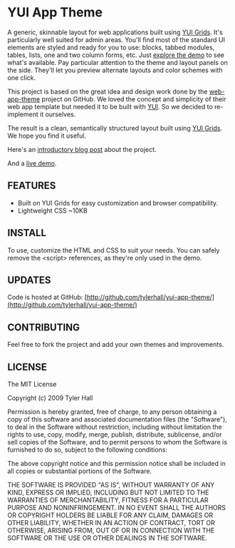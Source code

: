 YUI App Theme
=============

A generic, skinnable layout for web applications built using [YUI Grids](http://developer.yahoo.com/yui/grids/). It's particularly well suited for admin areas. You'll find most of the standard UI elements are styled and ready for you to use: blocks, tabbed modules, tables, lists, one and two column forms, etc. Just [explore the demo](http://clickontyler.com/yui-app-theme/) to see what's available. Pay particular attention to the theme and layout panels on the side. They'll let you preview alternate layouts and color schemes with one click.

This project is based on the great idea and design work done by the [web-app-theme](http://github.com/pilu/web-app-theme/tree/master) project on GitHub. We loved the concept and simplicity of their web app template but needed it to be built with [YUI](http://developer.yahoo.com/yui/). So we decided to re-implement it ourselves.

The result is a clean, semantically structured layout built using [YUI Grids](http://developer.yahoo.com/yui/grids/). We hope you find it useful.

Here's an [introductory blog post](http://clickontyler.com/blog/2009/03/yui-app-theme/) about the project.

And a [live demo](http://clickontyler.com/yui-app-theme/).

FEATURES
--------

 * Built on YUI Grids for easy customization and browser compatibility.
 * Lightweight CSS ~10KB

INSTALL
-------

To use, customize the HTML and CSS to suit your needs. You can safely remove the &lt;script&gt; references, as they're only used in the demo.

UPDATES
-------

Code is hosted at GitHub: [http://github.com/tylerhall/yui-app-theme/](http://github.com/tylerhall/yui-app-theme/)

CONTRIBUTING
------------

Feel free to fork the project and add your own themes and improvements.

LICENSE
-------

The MIT License

Copyright (c) 2009 Tyler Hall <tylerhall AT gmail DOT com>

Permission is hereby granted, free of charge, to any person obtaining a copy
of this software and associated documentation files (the "Software"), to deal
in the Software without restriction, including without limitation the rights
to use, copy, modify, merge, publish, distribute, sublicense, and/or sell
copies of the Software, and to permit persons to whom the Software is
furnished to do so, subject to the following conditions:

The above copyright notice and this permission notice shall be included in
all copies or substantial portions of the Software.

THE SOFTWARE IS PROVIDED "AS IS", WITHOUT WARRANTY OF ANY KIND, EXPRESS OR
IMPLIED, INCLUDING BUT NOT LIMITED TO THE WARRANTIES OF MERCHANTABILITY,
FITNESS FOR A PARTICULAR PURPOSE AND NONINFRINGEMENT. IN NO EVENT SHALL THE
AUTHORS OR COPYRIGHT HOLDERS BE LIABLE FOR ANY CLAIM, DAMAGES OR OTHER
LIABILITY, WHETHER IN AN ACTION OF CONTRACT, TORT OR OTHERWISE, ARISING FROM,
OUT OF OR IN CONNECTION WITH THE SOFTWARE OR THE USE OR OTHER DEALINGS IN
THE SOFTWARE.
